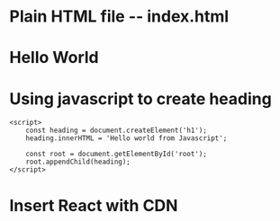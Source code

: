 

# Plain HTML file -- index.html
<!-- Emmet: Generate some code for developers in vscode -->

<!DOCTYPE html>
<html lang="en">
<head>
    <meta charset="UTF-8">
    <meta name="viewport" content="width=device-width, initial-scale=1.0">
    <title>Namaste React</title>
</head>
<body>
    <div id="root">
        <h1>Hello World</h1>
    </div>
</body>
</html>



# Using javascript to create heading

<!DOCTYPE html>
<html lang="en">
<head>
    <meta charset="UTF-8">
    <meta name="viewport" content="width=device-width, initial-scale=1.0">
    <title>Namaste React</title>
</head>
<body>
    <div id="root">
    </div>

    <script>
        const heading = document.createElement('h1');
        heading.innerHTML = 'Hello world from Javascript';

        const root = document.getElementById('root');
        root.appendChild(heading);
    </script>
</body>
</html>


# Insert React with CDN
<!-- CDN adn crossorigin -->

<!DOCTYPE html>
<html lang="en">
<head>
    <meta charset="UTF-8">
    <meta name="viewport" content="width=device-width, initial-scale=1.0">
    <title>Namaste React</title>
</head>
<body>
    <div id="root">
    </div>

<script crossorigin src="https://unpkg.com/react@18/umd/react.development.js"></script>
<script crossorigin src="https://unpkg.com/react-dom@18/umd/react-dom.development.js"></script>
</body>
</html>
